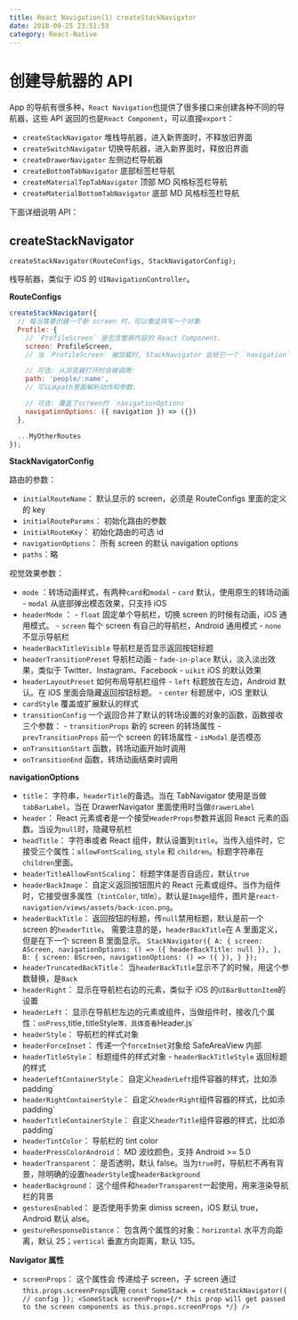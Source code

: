 ```yaml
---
title: React Navigation(1) createStackNavigator
date: 2018-09-25 23:51:53
category: React-Native
---
```


# 创建导航器的 API

App 的导航有很多种，`React Navigation`也提供了很多接口来创建各种不同的导航器，这些 API 返回的也是`React Component`，可以直接`export`：

- `createStackNavigator` 堆栈导航器，进入新界面时，不释放旧界面
- `createSwitchNavigator` 切换导航器，进入新界面时，释放旧界面
- `createDrawerNavigator` 左侧边栏导航器
- `createBottomTabNavigator` 底部标签栏导航
- `createMaterialTopTabNavigator` 顶部 MD 风格标签栏导航
- `createMaterialBottomTabNavigator` 底部 MD 风格标签栏导航

<!-- more -->

下面详细说明 API：

## createStackNavigator

```
createStackNavigator(RouteConfigs, StackNavigatorConfig);
```

栈导航器，类似于 iOS 的 `UINavigationController`。

**RouteConfigs**

```javascript
createStackNavigator({
  // 每当需要创建一个新 screen 时，可以像这样写一个对象
  Profile: {
    // `ProfileScreen` 是包含整屏内容的 React Component.
    screen: ProfileScreen,
    // 当 `ProfileScreen` 被加载时, StackNavigator 会给它一个 `navigation` 属性.

    // 可选: 从浏览器打开时会被调用:
    path: 'people/:name',
    // 可以从path里面解析动作和参数.

    // 可选: 覆盖了screen的 `navigationOptions`
    navigationOptions: ({ navigation }) => ({})
  },

  ...MyOtherRoutes
});
```

**StackNavigatorConfig**

路由的参数：

- `initialRouteName`： 默认显示的 screen，必须是 RouteConfigs 里面的定义的 key
- `initialRouteParams`： 初始化路由的参数
- `initialRouteKey`： 初始化路由的可选 id
- `navigationOptions`： 所有 screen 的默认 navigation options
- `paths`：略

视觉效果参数：

- `mode` ：转场动画样式，有两种`card`和`modal` - `card` 默认，使用原生的转场动画 - `modal` 从底部弹出模态效果，只支持 iOS
- `headerMode` ： - `float` 固定单个导航栏，切换 screen 的时候有动画，iOS 通用模式。 - `screen` 每个 screen 有自己的导航栏，Android 通用模式 - `none` 不显示导航栏
- `headerBackTitleVisible` 导航栏是否显示返回按钮标题
- `headerTransitionPreset` 导航栏动画 - `fade-in-place` 默认，淡入淡出效果，类似于 Twitter、Instagram、Facebook - `uikit` iOS 的默认效果
- `headerLayoutPreset` 如何布局导航栏组件 - `left` 标题放在左边，Android 默认。在 iOS 里面会隐藏返回按钮标题。 - `center` 标题居中，iOS 里默认
- `cardStyle` 覆盖或扩展默认的样式
- `transitionConfig` 一个返回合并了默认的转场设置的对象的函数，函数接收三个参数： - `transitionProps` 新的 screen 的转场属性 - `prevTransitionProps` 前一个 screen 的转场属性 - `isModal` 是否模态
- `onTransitionStart` 函数，转场动画开始时调用
- `onTransitionEnd` 函数，转场动画结束时调用

**navigationOptions**

- `title`： 字符串，`headerTitle`的备选。当在 TabNavigator 使用是当做`tabBarLabel`，当在 DrawerNavigator 里面使用时当做`drawerLabel`
- `header`： React 元素或者是一个接受`HeaderProps`参数并返回 React 元素的函数。当设为`null`时，隐藏导航栏
- `headTitle`： 字符串或者 React 组件，默认设置到`title`。当传入组件时，它接受三个属性：`allowFontScaling`, `style` 和 `children`。标题字符串在`children`里面。
- `headerTitleAllowFontScaling`： 标题字体是否自适应，默认`true`
- `headerBackImage`： 自定义返回按钮图片的 React 元素或组件。当作为组件时，它接受很多属性（`tintColor`, title）。默认是`Image`组件，图片是`react-navigation/views/assets/back-icon.png`。
- `headerBackTitle`： 返回按钮的标题，传`null`禁用标题，默认是前一个 screen 的`headerTitle`。 需要注意的是，`headerBackTitle`在 A 里面定义，但是在下一个 screen B 里面显示。
  `StackNavigator({ A: { screen: AScreen, navigationOptions: () => ({ headerBackTitle: null }), }, B: { screen: BScreen, navigationOptions: () => ({ }), } });`
- `headerTruncatedBackTitle`： 当`headerBackTitle`显示不了的时候，用这个参数替换，是`Back`
- `headerRight`： 显示在导航栏右边的元素，类似于 iOS 的`UIBarButtonItem`的设置
- `headerLeft`： 显示在导航栏左边的元素或组件，当做组件时，接收几个属性：`onPress`,title`,`titleStyle`等，具体查看`Header.js`
- `headerStyle`： 导航栏的样式对象
- `headerForceInset`： 传递一个`forceInset`对象给 SafeAreaView 内部
- `headerTitleStyle`： 标题组件的样式对象 - `headerBackTitleStyle` 返回标题的样式
- `headerLeftContainerStyle`： 自定义`headerLeft`组件容器的样式，比如添 padding`
- `headerRightContainerStyle`： 自定义`headerRight`组件容器的样式，比如添 padding`
- `headerTitleContainerStyle`： 自定义`headerTitle`组件容器的样式，比如添 padding`
- `headerTintColor`： 导航栏的 tint color
- `headerPressColorAndroid`： MD 波纹颜色，支持 Android >= 5.0
- `headerTransparent`： 是否透明，默认 false。当为`true`时，导航栏不再有背景，除明确的设置`headerStyle`或`headerBackground`
- `headerBackground`： 这个组件和`headerTransparent`一起使用，用来渲染导航栏的背景
- `gesturesEnabled`： 是否使用手势来 dimiss screen，iOS 默认 true，Android 默认 alse。
- `gestureResponseDistance`： 包含两个属性的对象：`horizontal` 水平方向距离，默认 25；`vertical` 垂直方向距离，默认 135。

**Navigator 属性**

- `screenProps`： 这个属性会 传递给子 screen，子 screen 通过`this.props.screenProps`调用
  `const SomeStack = createStackNavigator({ // config }); <SomeStack screenProps={/* this prop will get passed to the screen components as this.props.screenProps */} />`
